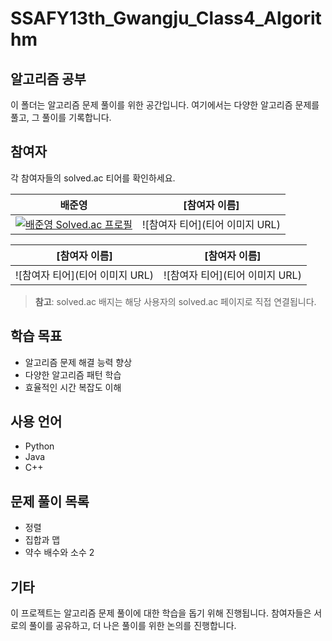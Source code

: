 # SSAFY13th_Gwangju_Class4_Algorithm

## 알고리즘 공부

이 폴더는 알고리즘 문제 풀이를 위한 공간입니다. 여기에서는 다양한 알고리즘 문제를 풀고, 그 풀이를 기록합니다.

## 참여자

각 참여자들의 solved.ac 티어를 확인하세요.

| 배준영 | [참여자 이름] |
|--------|---------------|
| [![배준영 Solved.ac 프로필](http://mazassumnida.wtf/api/v2/generate_badge?boj=bjy5420)](https://solved.ac/bjy5420) | ![참여자 티어](티어 이미지 URL) |

| [참여자 이름] | [참여자 이름] |
|---------------|---------------|
| ![참여자 티어](티어 이미지 URL) | ![참여자 티어](티어 이미지 URL) |

> **참고**: solved.ac 배지는 해당 사용자의 solved.ac 페이지로 직접 연결됩니다.

## 학습 목표

- 알고리즘 문제 해결 능력 향상
- 다양한 알고리즘 패턴 학습
- 효율적인 시간 복잡도 이해

## 사용 언어

- Python
- Java
- C++

## 문제 풀이 목록

- 정렬
- 집합과 맵
- 약수 배수와 소수 2

## 기타

이 프로젝트는 알고리즘 문제 풀이에 대한 학습을 돕기 위해 진행됩니다. 참여자들은 서로의 풀이를 공유하고, 더 나은 풀이를 위한 논의를 진행합니다.
